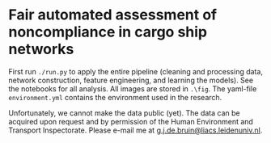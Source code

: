 Fair automated assessment of noncompliance in cargo ship networks
=================================================================

First run `./run.py` to apply the entire pipeline (cleaning and processing data, network construction, feature engineering, and learning the models).
See the notebooks for all analysis.
All images are stored in `.\fig`.
The yaml-file `environment.yml` contains the environment used in the research.

Unfortunately, we cannot make the data public (yet).
The data can be acquired upon request and by permission of the Human Environment and Transport Inspectorate.
Please e-mail me at g.j.de.bruin@liacs.leidenuniv.nl.
